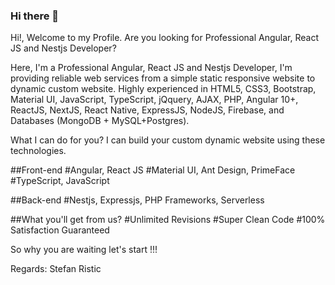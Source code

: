 ### Hi there 👋

Hi!, Welcome to my Profile.
Are you looking for Professional Angular, React JS and Nestjs Developer?

Here, I'm a Professional Angular, React JS and Nestjs Developer, I'm providing reliable web services from a simple static responsive website to dynamic custom website. Highly experienced in HTML5, CSS3, Bootstrap, Material UI, JavaScript, TypeScript, jQquery, AJAX, PHP, Angular 10+, ReactJS, NextJS, React Native, ExpressJS, NodeJS, Firebase, and Databases (MongoDB + MySQL+Postgres).

What I can do for you?
I can build your custom dynamic website using these technologies.

##Front-end
#Angular, React JS
#Material UI, Ant Design, PrimeFace
#TypeScript, JavaScript

##Back-end
#Nestjs, Expressjs, PHP Frameworks, Serverless

##What you'll get from us?
#Unlimited Revisions
#Super Clean Code
#100% Satisfaction Guaranteed

So why you are waiting let's start !!!

Regards:
Stefan Ristic
